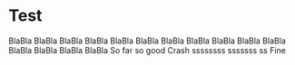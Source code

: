 # Test
BlaBla
BlaBla
BlaBla
BlaBla
BlaBla
BlaBla
BlaBla
BlaBla
BlaBla
BlaBla
BlaBla
BlaBla
BlaBla
BlaBla
BlaBla
So far so good
Crash
ssssssss
sssssss
ss
Fine
